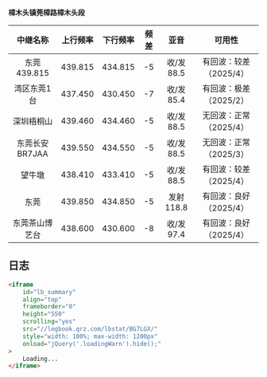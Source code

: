 **樟木头镇莞樟路樟木头段**

|  **中继名称**  | **上行频率** | **下行频率** | 频差 |  **亚音**  |         可用性         |
| :------------: | :----------: | :----------: | :--: | :--------: | :--------------------: |
|  东莞439.815   |   439.815    |   434.815    |  -5  | 收/发 88.5 | 有回波：较差（2025/4） |
|  湾区东莞1台   |   437.450    |   430.450    |  -7  | 收/发 85.4 | 有回波：极差（2025/2） |
|   深圳梧桐山   |   439.460    |   434.460    |  -5  | 收/发 88.5 | 无回波：正常（2025/4） |
| 东莞长安BR7JAA |   439.550    |   434.550    |  -5  | 收/发 88.5 | 无回波：正常（2025/3） |
|     望牛墩     |   438.410    |   433.410    |  -5  | 收/发 88.5 | 有回波：较差（2025/4） |
|      东莞      |   439.850    |   434.850    |  -5  | 发射 118.8 | 有回波：良好（2025/4） |
| 东莞茶山博艺台 |   438.600    |   430.600    |  -8  | 收/发 97.4 | 有回波：良好（2025/4） |




## 日志

```html
<iframe 
    id="lb_summary" 
    align="top" 
    frameborder="0" 
    height="550" 
    scrolling="yes" 
    src="//logbook.qrz.com/lbstat/BG7LGX/" 
    style="width: 100%; max-width: 1200px" 
    onload="jQuery('.loadingWarn').hide();"
>
    Loading...
</iframe>
```